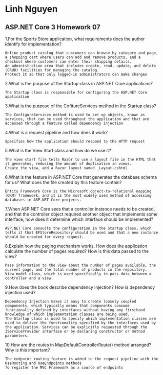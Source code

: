 # Linh Nguyen
## ASP.NET Core 3 Homework 07

1.For the Sports Store application, what requirements does the author identify for implementation?

	Online product catalog that customers can browse by category and page, a shopping cart where users can add and remove products, and a checkout where customers can enter their shipping details.
	An administration area that includes create, read, update, and delete (CRUD) facilities for managing the catalog.
	Protect it so that only logged-in administrators can make changes

2.What is the purpose of the Startup class in ASP.NET Core applications?

	The Startup class is responsible for configuring the ASP.NET Core application

3.What is the purpose of the CofitureServices method in the Startup class?

	The ConfigureServices method is used to set up objects, known as services, that can be used throughout the application and that are accessed through a feature called dependency injection

4.What is a request pipeline and how does it work?

	Specifies how the application should respond to the HTTP request

5.What is the View Start class and how do we use it?

	The view start file tells Razor to use a layout file in the HTML that it generates, reducing the amount of duplication in views.
	Create the view, add a Razor layout named _Layout.cshtml

6.What is the feature in ASP.NET Core that generates the database schema for us? What does the file created by this feature contain?

	Entity Framework Core is the Microsoft object-to-relational mapping (ORM) framework, and it is the most widely used method of accessing databases in ASP.NET Core projects.

7.When ASP.NET Core sees that a controller instance needs to be created, and that the controller object required another object that implements some interface, how does it determine which interface should be implemented?

	ASP.NET Core consults the configuration in the Startup class, which tells it that EFStoreRepository should be used and that a new instance should be created for every request.

8.Explain how the paging mechanism works. How does the application calculate the number of pages required? How is this data passed to the view?

	Pass information to the view about the number of pages available, the current page, and the total number of products in the repository.
	View model class, which is used specifically to pass data between a controller and a view

9.How does the book describe dependency injection? How is dependency injection used?

	Dependency Injection makes it easy to create loosely coupled components, which typically means that components consume functionality defined by interfaces without having any firsthand knowledge of which implementation classes are being used.
	The Startup class is used to specify which implementation classes are used to deliver the functionality specified by the interfaces used by the application. Services can be explicitly requested through the IServiceProvider interface or by declaring constructor or method parameters.

10.How are the routes in MapDefaultControllerRoute() method arranged? Why is this important?

	The endpoint routing feature is added to the request pipeline with the UseRouting and UseEndpoints methods
	To register the MVC Framework as a source of endpoints
